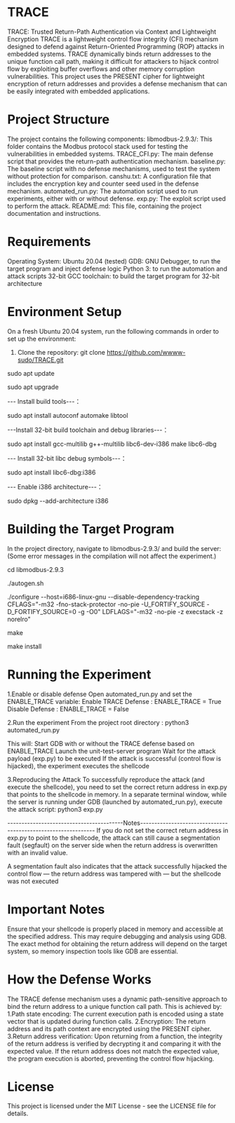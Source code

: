 # TRACE
TRACE: Trusted Return-Path Authentication via Context and Lightweight Encryption TRACE is a lightweight control flow integrity (CFI) mechanism designed to defend against Return-Oriented Programming (ROP) attacks in embedded systems. TRACE dynamically binds return addresses to the unique function call path, making it difficult for attackers to hijack control flow by exploiting buffer overflows and other memory corruption vulnerabilities. This project uses the PRESENT cipher for lightweight encryption of return addresses and provides a defense mechanism that can be easily integrated with embedded applications.
# Project Structure
The project contains the following components:
libmodbus-2.9.3/: This folder contains the Modbus protocol stack used for testing the vulnerabilities in embedded systems.
TRACE_CFI.py: The main defense script that provides the return-path authentication mechanism.
baseline.py: The baseline script with no defense mechanisms, used to test the system without protection for comparison.
canshu.txt: A configuration file that includes the encryption key and counter seed used in the defense mechanism.
automated_run.py: The automation script used to run experiments, either with or without defense.
exp.py: The exploit script used to perform the attack.
README.md: This file, containing the project documentation and instructions.

# Requirements
Operating System: Ubuntu 20.04 (tested)
GDB: GNU Debugger, to run the target program and inject defense logic
Python 3: to run the automation and attack scripts
32-bit GCC toolchain: to build the target program for 32-bit architecture

# Environment Setup
On a fresh Ubuntu 20.04 system, run the following commands in order to set up the environment:

1. Clone the repository: git clone https://github.com/wwww-sudo/TRACE.git

sudo apt update

sudo apt upgrade

--- Install build tools---：

sudo apt install autoconf automake libtool

---Install 32-bit build toolchain and debug libraries---：

sudo apt install gcc-multilib g++-multilib libc6-dev-i386 make libc6-dbg

--- Install 32-bit libc debug symbols---：

sudo apt install libc6-dbg:i386

--- Enable i386 architecture---：

sudo dpkg --add-architecture i386

# Building the Target Program
In the project directory, navigate to libmodbus-2.9.3/ and build the server:(Some error messages in the compilation will not affect the experiment.)

cd libmodbus-2.9.3

./autogen.sh

./configure   --host=i686-linux-gnu   --disable-dependency-tracking   CFLAGS="-m32 -fno-stack-protector -no-pie -U_FORTIFY_SOURCE -D_FORTIFY_SOURCE=0 -g -O0"   LDFLAGS="-m32 -no-pie -z execstack -z norelro"

make

make install

# Running the Experiment
1.Enable or disable defense
Open automated_run.py and set the ENABLE_TRACE variable:
Enable TRACE Defense : ENABLE_TRACE = True
Disable Defense : ENABLE_TRACE = False

2.Run the experiment
From the project root directory : python3 automated_run.py

This will:
Start GDB with or without the TRACE defense based on ENABLE_TRACE
Launch the unit-test-server program
Wait for the attack payload (exp.py) to be executed
If the attack is successful (control flow is hijacked), the experiment executes the shellcode

3.Reproducing the Attack
To successfully reproduce the attack (and execute the shellcode), you need to set the correct return address in exp.py that points to the shellcode in memory.
In a separate terminal window, while the server is running under GDB (launched by automated_run.py), execute the attack script: python3 exp.py

-----------------------------------------Notes--------------------------------------------------------------
If you do not set the correct return address in exp.py to point to the shellcode, the attack can still cause a segmentation fault (segfault) on the server side when the return address is overwritten with an invalid value.

A segmentation fault also indicates that the attack successfully hijacked the control flow — the return address was tampered with — but the shellcode was not executed

# Important Notes
Ensure that your shellcode is properly placed in memory and accessible at the specified address. This may require debugging and analysis using GDB.
The exact method for obtaining the return address will depend on the target system, so memory inspection tools like GDB are essential.

# How the Defense Works
The TRACE defense mechanism uses a dynamic path-sensitive approach to bind the return address to a unique function call path. This is achieved by:
1.Path state encoding: The current execution path is encoded using a state vector that is updated during function calls. 
2.Encryption: The return address and its path context are encrypted using the PRESENT cipher. 
3.Return address verification: Upon returning from a function, the integrity of the return address is verified by decrypting it and comparing it with the expected value.
If the return address does not match the expected value, the program execution is aborted, preventing the control flow hijacking.

# License
This project is licensed under the MIT License - see the LICENSE file for details.


